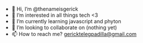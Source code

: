 - 👋 Hi, I’m @thenameisgerick
- 👀 I’m interested in all things tech <3
- 🌱 I’m currently learning javascript and phyton
- 💞️ I’m looking to collaborate on (nothing yet)
- 📫 How to reach me? gericktelegpadilla@gmail.com

<!---
thenameisgerick/thenameisgerick is a ✨ special ✨ repository because its `README.md` (this file) appears on your GitHub profile.
You can click the Preview link to take a look at your changes.
--->
